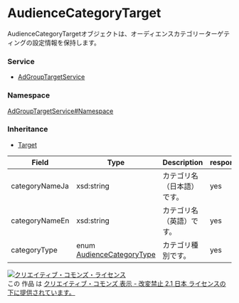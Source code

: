 

# AudienceCategoryTarget

AudienceCategoryTargetオブジェクトは、オーディエンスカテゴリーターゲティングの設定情報を保持します。

### Service

+ [AdGroupTargetService](../../services/AdGroupTargetService.md)

### Namespace

[AdGroupTargetService#Namespace](../../services/AdGroupTargetService.md#namespace)

### Inheritance

+ [Target](./Target.md)

| Field | Type | Description | response | add | set | remove | replace |
| ----- | ---- | ----------- | -------- | --------- | --------- | --------- | --------- |
| categoryNameJa | xsd:string | カテゴリ名（日本語）です。 | yes | Ignore | Ignore | Ignore | Ignore | |
| categoryNameEn | xsd:string | カテゴリ名（英語）です。 | yes | Ignore | Ignore | Ignore | Ignore | |
| categoryType | enum [AudienceCategoryType](./AudienceCategoryType.md) | カテゴリ種別です。 | yes | Ignore | Ignore | Ignore | Ignore | |

<a rel="license" href="http://creativecommons.org/licenses/by-nd/2.1/jp/"><img alt="クリエイティブ・コモンズ・ライセンス" style="border-width:0" src="https://i.creativecommons.org/l/by-nd/2.1/jp/88x31.png" /></a><br />この 作品 は <a rel="license" href="http://creativecommons.org/licenses/by-nd/2.1/jp/">クリエイティブ・コモンズ 表示 - 改変禁止 2.1 日本 ライセンスの下に提供されています。</a>

